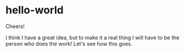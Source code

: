 # hello-world
Cheers!

I think I have a great idea, but to make it a real thing I will have to be the person who does the work!
Let's see how this goes.
